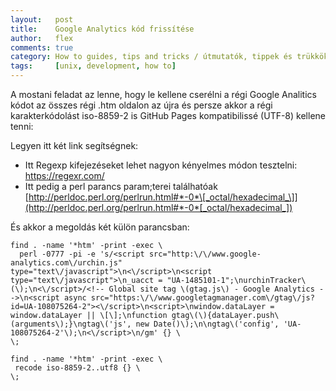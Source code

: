 ```yaml
---
layout:   post
title:    Google Analytics kód frissítése
author:   flex
comments: true
category: How to guides, tips and tricks / útmutatók, tippek és trükkök
tags:     [unix, development, how to]
---
```


A mostani feladat az lenne, hogy le kellene cserélni a régi Google Analitics kódot az összes régi .htm oldalon az újra és persze akkor a régi karakterkódolást iso-8859-2 is GitHub Pages kompatibilissé (UTF-8) kellene tenni:

<!-- break -->

Legyen itt két link segítségnek:

- Itt Regexp kifejezéseket lehet nagyon kényelmes módon tesztelni: https://regexr.com/
- Itt pedig a perl parancs param;terei találhatóak [http://perldoc.perl.org/perlrun.html#*-0*\[_octal/hexadecimal_\]](http://perldoc.perl.org/perlrun.html#*-0*[_octal/hexadecimal_])

És akkor a megoldás két külön parancsban:

```shell
find . -name '*htm' -print -exec \
  perl -0777 -pi -e 's/<script src="http:\/\/www.google-analytics.com\/urchin.js" type="text\/javascript">\n<\/script>\n<script type="text\/javascript">\n_uacct = "UA-1485101-1";\nurchinTracker\(\);\n<\/script>/<!-- Global site tag \(gtag.js\) - Google Analytics -->\n<script async src="https:\/\/www.googletagmanager.com\/gtag\/js?id=UA-108075264-2"><\/script>\n<script>\nwindow.dataLayer = window.dataLayer || \[\];\nfunction gtag\(\){dataLayer.push\(arguments\);}\ngtag\('js', new Date()\);\n\ngtag\('config', 'UA-108075264-2'\);\n<\/script>\n/gm' {} \
\;
```

```shell
find . -name '*htm' -print -exec \
 recode iso-8859-2..utf8 {} \
\;
```